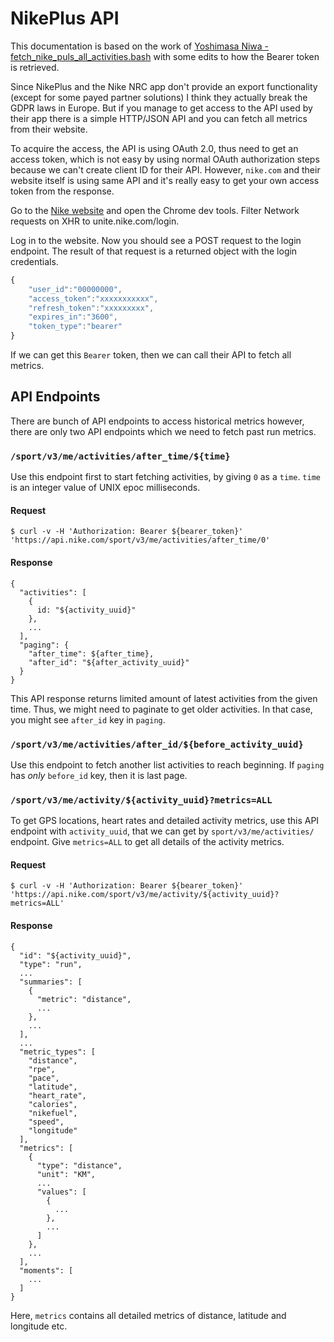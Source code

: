 # NikePlus API

This documentation is based on the work of
[Yoshimasa Niwa - fetch_nike_puls_all_activities.bash](https://gist.github.com/niw/858c1ecaef89858893681e46db63db66) with some edits to how the Bearer token is retrieved.

Since NikePlus and the Nike NRC app don't provide an export functionality (except for some payed partner solutions) I think they actually break the GDPR laws in Europe. But if you manage to get access to the API used by their app there is a simple HTTP/JSON API and you can fetch all metrics from their website.

To acquire the access, the API is using OAuth 2.0, thus need to get an access token, which is not easy by using normal OAuth authorization steps because we can't create client ID for their API. However, `nike.com` and their website itself is using same API and it's really easy to get your own access token from the response.

Go to the [Nike website](https://www.nike.com) and open the Chrome dev tools. Filter Network requests on XHR to unite.nike.com/login.

Log in to the website. Now you should see a POST request to the login endpoint. The result of that request is a returned object with the login credentials.
```javascript
{
    "user_id":"00000000",
    "access_token":"xxxxxxxxxxx",
    "refresh_token":"xxxxxxxxx",
    "expires_in":"3600",
    "token_type":"bearer"
}
```

If we can get this `Bearer` token, then we can call their API to fetch all metrics.

## API Endpoints

There are bunch of API endpoints to access historical metrics however, there are only two API endpoints which we need to fetch past run metrics.

### `/sport/v3/me/activities/after_time/${time}`

Use this endpoint first to start fetching activities, by giving `0` as a `time`. `time` is an integer value of UNIX epoc milliseconds.

#### Request

    $ curl -v -H 'Authorization: Bearer ${bearer_token}' 'https://api.nike.com/sport/v3/me/activities/after_time/0'

#### Response

    {
      "activities": [
        {
          id: "${activity_uuid}"
        },
        ...
      ],
      "paging": {
        "after_time": ${after_time},
        "after_id": "${after_activity_uuid}"
      }
    }

This API response returns limited amount of latest activities from the given time. Thus, we might need to paginate to get older activities. In that case, you might see `after_id` key in `paging`.

### `/sport/v3/me/activities/after_id/${before_activity_uuid}`

Use this endpoint to fetch another list activities to reach beginning. If `paging` has *only* `before_id` key, then it is last page.

### `/sport/v3/me/activity/${activity_uuid}?metrics=ALL`

To get GPS locations, heart rates and detailed activity metrics, use this API endpoint with `activity_uuid`, that we can get by `sport/v3/me/activities/` endpoint.
Give `metrics=ALL` to get all details of the activity metrics.

#### Request

    $ curl -v -H 'Authorization: Bearer ${bearer_token}' 'https://api.nike.com/sport/v3/me/activity/${activity_uuid}?metrics=ALL'

#### Response

    {
      "id": "${activity_uuid}",
      "type": "run",
      ...
      "summaries": [
        {
          "metric": "distance",
          ...
        },
        ...
      ],
      ...
      "metric_types": [
        "distance",
        "rpe",
        "pace",
        "latitude",
        "heart_rate",
        "calories",
        "nikefuel",
        "speed",
        "longitude"
      ],
      "metrics": [
        {
          "type": "distance",
          "unit": "KM",
          ...
          "values": [
            {
              ...
            },
            ...
          ]
        },
        ...
      ],
      "moments": [
        ...
      ]
    }

Here, `metrics` contains all detailed metrics of distance, latitude and longitude etc.
